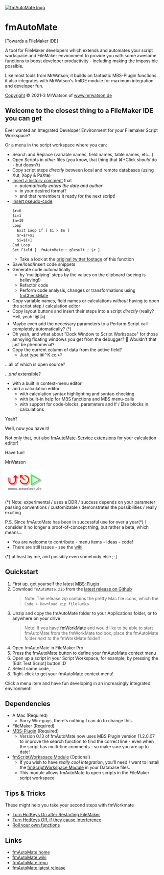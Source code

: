 [![fmAutoMate logo][fmAutoMate logo]][fmAutoMate home]

# fmAutoMate
[Towards a FileMaker IDE]

A tool for FileMaker developers which extends and automates your script workspace and FileMaker environment to provide you with some awesome functions to boost developer productivity - including making the impossible possible.

Like most tools from MrWatson, it builds on fantastic MBS-Plugin functions. it also integrates with MrWatson's fmIDE module for maximum integration and developer fun.
 
[Copyright](LICENSE) © 2021-3 MrWatson of www.mrwatson.de 

## Welcome to the closest thing to a FileMaker IDE you can get

Ever wanted an Integrated Developer Environment for your Filemaker Script Workspace? 

Or a menu in the script workspace where you can:

- Search and Replace (variable names, field names, table names, etc...)
- Open Scripts in *other* files (you know, that thing that ⌘+Click *should* do - but doesn't)
- Copy script steps *directly* between local and remote databases (using Xut, Xopy & PaXte)
- [Insert a history comment](https://github.com/mrwatson-de/fmAutoMate/wiki/How-to#insert-a-history-comment) that 
  - *automatically enters the date and author*
  - in *your* desired format?
  - and that remembers it ready for the next script!
- [Insert pseudo-code](https://github.com/mrwatson-de/fmAutoMate/wiki/How-to#insert-pseudocode)
  ```
  $r=0
  $i=1
  $n=10
  Loop
    Exit Loop If [ $i > $n ]
    $r=$r+$i
    $i=$i+1
  End Loop
  Set Field [ _fmAutoMate::_gResult ; $r ]
  ```
  - Take a look at the [original twitter footage](https://twitter.com/mrwatson_de/status/1495553400347533313) of this function
- Save/load/insert code snippets
- Generate code automatically
  - by 'multiplying' steps by the values on the clipboard (seeing is believing!)
  - Refactor code
  - Perform code analysis, changes or transformations using [fmCheckMate][fmCheckMate home]
- Copy variable names, field names or calculations *without* having to open the script step / calculation editor
- Copy layout buttons and insert their steps into a script *directly* (really? Hell, yeah! 😎👍)
- Maybe even add the necessary parameters to a Perform Script call - completely automatically? (*)
- Oh yeah, and what about "Dock Window to Script Workspace" for those annoying floating windows you get from the debugger? 🤩 Wouldn't that just be phenomenal?
- Copy the current column of data from the active field?
  - Just type ⌘⌃K cc ⏎


...all of which is open source?

...*and* extensible?

- with a built in context-menu editor
- and a calculation editor
  - with calculation syntax highlighting and syntax-checking
  - with built-in help for MBS functions and MBS menu-calls
  - with support for code-blocks, parameters and If / Else blocks in calculations

Yeah?

Well, now you have it!

Not only that, but also [fmAutoMate-Service extensions](fmAutoMate-Services/README.md) for your calculation editor!

Have fun!

MrWatson

![mrwatson.de logo][mrwatson.de logo]

(*) Note: experimental / uses a DDR / success depends on your parameter passing conventions / customizable / demonstrates the possibilities / really exciting

P.S. Since fmAutoMate has been in successful use for over a year(*) I consider it no longer a proof-of-concept thing, but rather a beta, which means...

- You are welcome to contribute - menu items - ideas - code!
- There are still issues - see the [wiki][fmAutoMate wiki].

(*) at least by me, and possibly even somebody else ;-]

## Quickstart

1. First up, get yourself the latest [MBS-Plugin][MBS-Plugin]
2. Download `fmAutoMate.zip` from the [latest release on Github][fmAutoMate releases]
   > Note: The release zip contains the pretty Mac file icons, which the `Code > Download zip file` lacks
4. Unzip and copy the fmAutoMate folder to your Applications folder, or to anywhere on your drive
   > Note: If you have [fmWorkMate][fmWorkMate home] and would like to be able to start fmAutoMate from the fmWorkMate toolbox, place the fmAutoMate folder *next to* the fmWorkMate folder!
5. Open fmAutoMate in FileMaker Pro
6. Press the fmAutoMate button to define your fmAutoMate context menu
7. Open up a script in your Script Workspace, for example, by pressing the [Edit Test Script] button :D
8. Select some code,
9. Right-click to get your fmAutoMate context menu!

Click a menu item and have fun developing in an increasingly integrated environment!

## Dependencies

- A Mac (Required)
  - Sorry Win-guys, there's nothing I can do to change this.
- FileMaker (Required)
- [MBS-Plugin][MBS-Plugin] (Required)
  - Version 0.13 of fmAutoMate now uses MBS Plugin version 11.2.0.07 to improve the search function to find the correct line - even when the script has multi-line comments - so make sure you are up to date!
- [fmScriptWorkspace Module][fmScriptWorkspace home] (Optional)
  - If you wish to have *really cool integration*, you'll need / want to install the [fmScriptWorkspace Module][fmScriptWorkspace home] in your Database files.
  - This module allows fmAutoMate to open scripts in the FileMaker script workspace

## Tips & Tricks

These might help you take your second steps with fmWorkmate
- [Turn HotKeys On after Restarting FileMaker](https://github.com/mrwatson-de/fmAutoMate/wiki/How-to#turn-hotkeys-on-after-restarting-filemaker)
- [Turn HotKeys Off, if they cause Interference](https://github.com/mrwatson-de/fmAutoMate/wiki/How-to#turn-hotkeys-off-if-they-cause-interference)
- [Roll your own functions](https://github.com/mrwatson-de/fmAutoMate/wiki/How-to#roll-your-own-functions)


## Links

- [fmAutoMate home][fmAutoMate home]
- [fmAutoMate wiki][fmAutoMate wiki]
- [fmAutoMate repo][fmAutoMate repo]
- [fmAutoMate latest release][fmAutoMate releases]



[fmAutoMate home]:https://www.fmworkmate.com/fmautomate
[fmAutoMate wiki]:https://github.com/mrwatson-de/fmAutoMate/wiki
[fmAutoMate releases]:https://github.com/mrwatson-de/fmAutoMate/releases
[fmAutoMate repo]:https://github.com/mrwatson-de/fmAutoMate
[fmAutoMate logo]:fmAutoMate_Logo_256_sm.png
[fmCheckMate home]:https://www.fmworkmate.com/fmcheckmate
[fmScriptWorkspace home]:https://www.fmworkmate.com/fmscriptworkspace
[fmWorkMate home]:https://www.fmworkmate.com
[MBS-Plugin]:https://www.monkeybreadsoftware.com/filemaker/
[mrwatson.de logo]:www.mrwatson.de_neon_128.png
[mrwatson.de]:http://www.mrwatson.de
